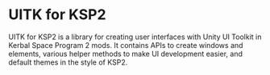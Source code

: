 # UITK for KSP2
UITK for KSP2 is a library for creating user interfaces with Unity UI Toolkit in Kerbal Space Program 2 mods. It contains APIs to create windows and elements, various helper methods to make UI development easier, and default themes in the style of KSP2.
